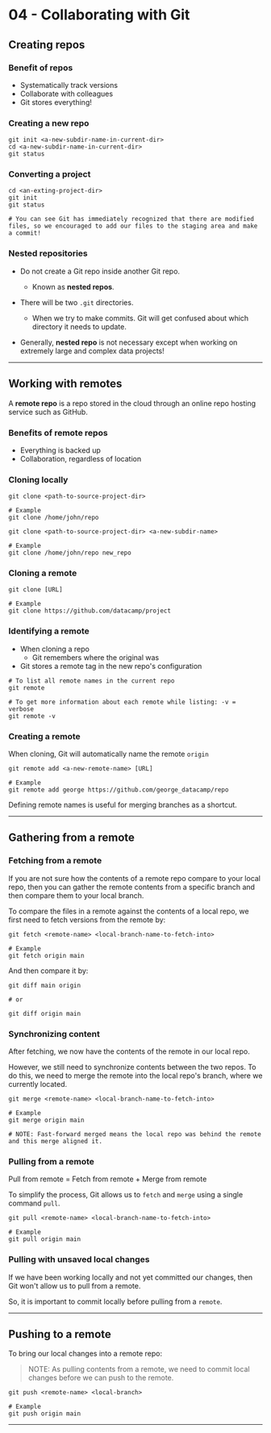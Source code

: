 # 04 - Collaborating with Git

## Creating repos

### Benefit of repos

- Systematically track versions
- Collaborate with colleagues
- Git stores everything!

### Creating a new repo

```shell
git init <a-new-subdir-name-in-current-dir>
cd <a-new-subdir-name-in-current-dir>
git status
```

### Converting a project

```shell
cd <an-exting-project-dir>
git init
git status

# You can see Git has immediately recognized that there are modified files, so we encouraged to add our files to the staging area and make a commit!
```

### Nested repositories

- Do not create a Git repo inside another Git repo.
  - Known as **nested repos**.

- There will be two `.git` directories.
  - When we try to make commits. Git will get confused about which directory it needs to update.

- Generally, **nested repo** is not necessary except when working on extremely large and complex data projects!

---

## Working with remotes

A **remote repo** is a repo stored in the cloud through an online repo hosting service such as GitHub.

### Benefits of remote repos

- Everything is backed up
- Collaboration, regardless of location

### Cloning locally

```shell
git clone <path-to-source-project-dir>

# Example
git clone /home/john/repo

git clone <path-to-source-project-dir> <a-new-subdir-name>

# Example
git clone /home/john/repo new_repo
```

### Cloning a remote

```shell
git clone [URL]

# Example
git clone https://github.com/datacamp/project
```

### Identifying a remote

- When cloning a repo
  - Git remembers where the original was
- Git stores a remote tag in the new repo's configuration

```shell
# To list all remote names in the current repo
git remote

# To get more information about each remote while listing: -v = verbose
git remote -v
```

### Creating a remote

When cloning, Git will automatically name the remote `origin`

```shell
git remote add <a-new-remote-name> [URL]

# Example
git remote add george https://github.com/george_datacamp/repo
```

Defining remote names is useful for merging branches as a shortcut.

---

## Gathering from a remote

### Fetching from a remote

If you are not sure how the contents of a remote repo compare to your local repo, then you can gather the remote contents from a specific branch and then compare them to your local branch.

To compare the files in a remote against the contents of a local repo, we first need to fetch versions from the remote by:

```shell
git fetch <remote-name> <local-branch-name-to-fetch-into>

# Example
git fetch origin main
```

And then compare it by:

```shell
git diff main origin

# or

git diff origin main
```

### Synchronizing content

After fetching, we now have the contents of the remote in our local repo.

However, we still need to synchronize contents between the two repos. To do this, we need to merge the remote into the local repo's branch, where we currently located.

```shell
git merge <remote-name> <local-branch-name-to-fetch-into>

# Example
git merge origin main

# NOTE: Fast-forward merged means the local repo was behind the remote and this merge aligned it.
```

### Pulling from a remote

Pull from remote = Fetch from remote + Merge from remote

To simplify the process, Git allows us to `fetch` and `merge` using a single command `pull`.

```shell
git pull <remote-name> <local-branch-name-to-fetch-into>

# Example
git pull origin main
```

### Pulling with unsaved local changes

If we have been working locally and not yet committed our changes, then Git won't allow us to pull from a remote.

So, it is important to commit locally before pulling from a `remote`.

---

## Pushing to a remote

To bring our local changes into a remote repo:

> NOTE: As pulling contents from a remote, we need to commit local changes before we can push to the remote.

```shell
git push <remote-name> <local-branch>

# Example
git push origin main
```

---
